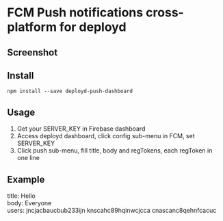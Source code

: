 # FCM Push notifications cross-platform for deployd

## Screenshot  


## Install  

	npm install --save deployd-push-dashboard

## Usage  

1. Get your SERVER_KEY in Firebase dashboard
2. Access deployd dashboard, click config sub-menu in FCM, set SERVER_KEY 
3. Click push sub-menu, fill title, body and regTokens, each regToken in one line  

## Example   
title:  Hello  
body:   Everyone  
users:  jncjacbaucbub233ijn
		knscahc89hqinwcjcca
		cnascanc8qehnfcacuc  


